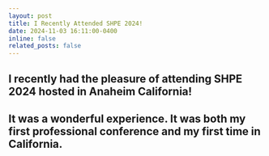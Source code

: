 ```yaml
---
layout: post
title: I Recently Attended SHPE 2024!
date: 2024-11-03 16:11:00-0400
inline: false
related_posts: false
---
```


I recently had the pleasure of attending SHPE 2024 hosted in Anaheim California!
---
It was a wonderful experience. It was both my first professional conference and my first time in California.
---

